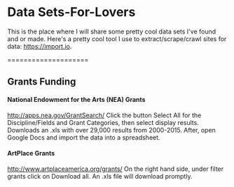 Data Sets-For-Lovers
====================

This is the place where I will share some pretty cool data sets I've found and or made. Here's a pretty cool tool I use to extract/scrape/crawl sites for data: https://import.io.

====================

## Grants Funding
#### National Endowment for the Arts (NEA) Grants
http://apps.nea.gov/GrantSearch/
Click the button Select All for the Discipline/Fields and Grant Categories, then select display results. Downloads an .xls with over 29,000 results from 2000-2015. After, open Google Docs and import the data into a spreadsheet.

#### ArtPlace Grants
http://www.artplaceamerica.org/grants/
On the right hand side, under filter grants click on Download all. An .xls file will download promptly.

